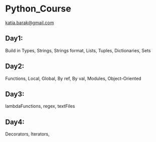 # Python_Course

katia.barak@gmail.com


## Day1: 
Build in Types, Strings, Strings format, Lists, Tuples, Dictionaries, Sets
## Day2:
Functions, Local, Global, By ref, By val, Modules, Object-Oriented
## Day3:
lambdaFunctions, regex, textFiles
## Day4:
Decorators, Iterators, 